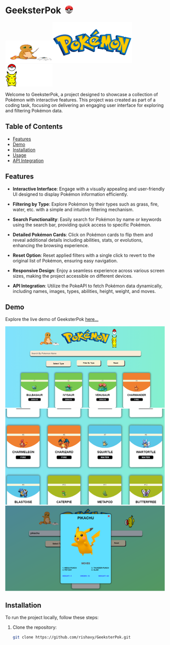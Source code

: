 # GeeksterPok &nbsp;<img style="height: 25px; width: 25px;" src="https://github.com/rishavy/GeeksterPok/blob/main/assest/png-clipart-pokeball-pokeball.png?raw=true">
<img style="height: 70px; width: 150px;" src="https://github.com/rishavy/GeeksterPok/blob/main/assest/8fCz.gif?raw=true"><img style="height: 130px; width: 250px;" src="https://github.com/rishavy/GeeksterPok/blob/main/assest/Pokemon-Logo.png?raw=true"><img style="height: 70px; width: 150px;" src="https://github.com/rishavy/GeeksterPok/blob/main/assest/5SvD.gif?raw=true">

Welcome to GeeksterPok, a project designed to showcase a collection of Pokémon with interactive features. This project was created as part of a coding task, focusing on delivering an engaging user interface for exploring and filtering Pokémon data.

## Table of Contents

- [Features](#features)
- [Demo](#demo)
- [Installation](#installation)
- [Usage](#usage)
- [API Integration](#api-integration)

## Features

- **Interactive Interface**: Engage with a visually appealing and user-friendly UI designed to display Pokémon information efficiently.
  
- **Filtering by Type**: Explore Pokémon by their types such as grass, fire, water, etc. with a simple and intuitive filtering mechanism.
  
- **Search Functionality**: Easily search for Pokémon by name or keywords using the search bar, providing quick access to specific Pokémon.
  
- **Detailed Pokémon Cards**: Click on Pokémon cards to flip them and reveal additional details including abilities, stats, or evolutions, enhancing the browsing experience.
  
- **Reset Option**: Reset applied filters with a single click to revert to the original list of Pokémon, ensuring easy navigation.
  
- **Responsive Design**: Enjoy a seamless experience across various screen sizes, making the project accessible on different devices.
  
- **API Integration**: Utilize the PokeAPI to fetch Pokémon data dynamically, including names, images, types, abilities, height, weight, and moves.

## Demo

Explore the live demo of GeeksterPok [here...](https://rishavy.github.io/GeeksterPok/)

![GeeksterPok Demo](https://github.com/rishavy/GeeksterPok/blob/main/assest/pokemon1.PNG?raw=true)
![GeeksterPok Demo](https://github.com/rishavy/GeeksterPok/blob/main/assest/pokemon3.PNG?raw=true)
![GeeksterPok Demo](https://github.com/rishavy/GeeksterPok/blob/main/assest/pokemon2.PNG?raw=true)

## Installation

To run the project locally, follow these steps:

1. Clone the repository:

   ```bash
   git clone https://github.com/rishavy/GeeksterPok.git
